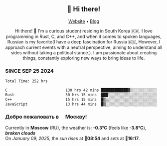 <h2 align="center">👋 Hi there!</h2>
<p align="center">
  <a href="https://urdekcah.ru">Website</a> •
  <a href="https://urdekcah.blog">Blog</a>
</p>

<p align="center">
  Hi there! 👋 I'm a curious student residing in South Korea 🇰🇷. I love programming in Rust, C, and C++, and when it comes to spoken languages, Russian is my favorite(I have a deep fascination for Russia 🇷🇺, However, I approach current events with a neutral perspective, aiming to understand all sides without taking a political stance.). I am passionate about creating things, constantly exploring new ways to bring ideas to life.
</p>

### SINCE SEP 25 2024
<!--START_SECTION:waka-->
```txt
Total Time: 252 hrs

C                          130 hrs 42 mins ████████████▓░░░░░░░░░░░░   50.48 %
Rust                       30 hrs 15 mins  ███░░░░░░░░░░░░░░░░░░░░░░   11.68 %
C++                        15 hrs 15 mins  █▒░░░░░░░░░░░░░░░░░░░░░░░   05.89 %
JavaScript                 13 hrs 44 mins  █▒░░░░░░░░░░░░░░░░░░░░░░░   05.31 %
```
<!--END_SECTION:waka-->

<h3>Добро пожаловать в <img src="https://cdn-icons-png.flaticon.com/512/197/197408.png" width="13"/> Москву!</h3>

<!--START_SECTION:weather:moscow-->
Currently in **Moscow** (RU), the weather is: **-0.3°C** (feels like **-3.8°C**), ***broken clouds***<br/>
On *January 09, 2025*, the *sun rises* at 🌅**08:54** and *sets* at 🌇**16:17**.
<!--END_SECTION:weather-->
